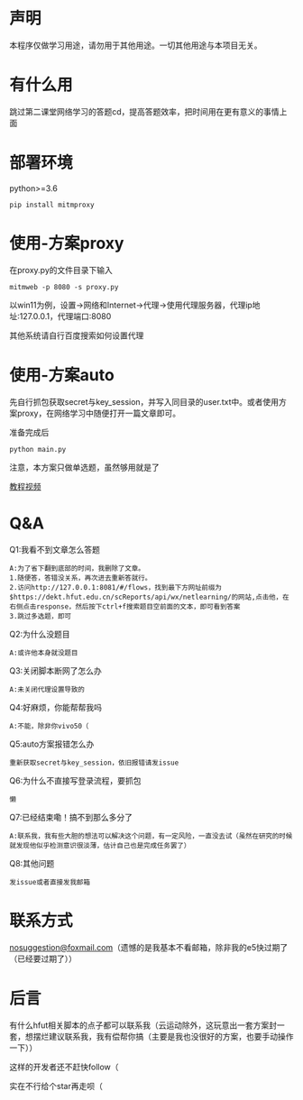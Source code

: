# 声明

本程序仅做学习用途，请勿用于其他用途。一切其他用途与本项目无关。

# 有什么用

跳过第二课堂网络学习的答题cd，提高答题效率，把时间用在更有意义的事情上面

# 部署环境

python>=3.6

    pip install mitmproxy

# 使用-方案proxy
在proxy.py的文件目录下输入

    mitmweb -p 8080 -s proxy.py

以win11为例，设置->网络和Internet->代理->使用代理服务器，代理ip地址:127.0.0.1，代理端口:8080

其他系统请自行百度搜索如何设置代理
# 使用-方案auto
先自行抓包获取secret与key_session，并写入同目录的user.txt中。或者使用方案proxy，在网络学习中随便打开一篇文章即可。

准备完成后

    python main.py

注意，本方案只做单选题，虽然够用就是了

[教程视频](https://www.bilibili.com/video/BV1hr421s7DW)
# Q&A
Q1:我看不到文章怎么答题

    A:为了省下翻到底部的时间，我删除了文章。
    1.随便答，答错没关系，再次进去重新答就行。
    2.访问http://127.0.0.1:8081/#/flows，找到最下方网址前缀为$https://dekt.hfut.edu.cn/scReports/api/wx/netlearning/的网站,点击他，在右侧点击response，然后按下ctrl+f搜索题目空前面的文本，即可看到答案
    3.跳过多选题，即可

Q2:为什么没题目

    A:或许他本身就没题目

Q3:关闭脚本断网了怎么办

    A:未关闭代理设置导致的

Q4:好麻烦，你能帮帮我吗

    A:不能，除非你vivo50（

Q5:auto方案报错怎么办

    重新获取secret与key_session，依旧报错请发issue

Q6:为什么不直接写登录流程，要抓包

    懒

Q7:已经结束嘞！搞不到那么多分了

    A:联系我，我有些大胆的想法可以解决这个问题，有一定风险，一直没去试（虽然在研究的时候就发现他似乎检测意识很淡薄，估计自己也是完成任务罢了）

Q8:其他问题

    发issue或者直接发我邮箱

# 联系方式

nosuggestion@foxmail.com（遗憾的是我基本不看邮箱，除非我的e5快过期了（已经要过期了））

# 后言

有什么hfut相关脚本的点子都可以联系我（云运动除外，这玩意出一套方案封一套，想摆烂建议联系我，我有偿帮你搞（主要是我也没很好的方案，也要手动操作一下））

这样的开发者还不赶快follow（

实在不行给个star再走呗（